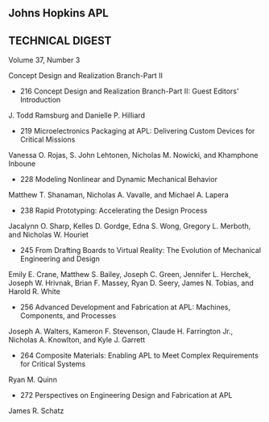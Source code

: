 ## Johns Hopkins APL

## TECHNICAL DIGEST

Volume 37, Number 3

Concept Design and Realization Branch-Part II

- 216 Concept Design and Realization Branch-Part II: Guest Editors' Introduction

J. Todd Ramsburg and Danielle P. Hilliard

- 219 Microelectronics Packaging at APL: Delivering Custom Devices for Critical Missions

Vanessa O. Rojas, S. John Lehtonen, Nicholas M. Nowicki, and Khamphone Inboune

- 228 Modeling Nonlinear and Dynamic Mechanical Behavior

Matthew T. Shanaman, Nicholas A. Vavalle, and Michael A. Lapera

- 238 Rapid Prototyping: Accelerating the Design Process

Jacalynn O. Sharp, Kelles D. Gordge, Edna S. Wong, Gregory L. Merboth, and Nicholas W. Houriet

- 245 From Drafting Boards to Virtual Reality: The Evolution of Mechanical Engineering and Design

Emily E. Crane, Matthew S. Bailey, Joseph C. Green, Jennifer L. Herchek, Joseph W. Hrivnak, Brian F. Massey, Ryan D. Seery, James N. Tobias, and Harold R. White

- 256 Advanced Development and Fabrication at APL: Machines, Components, and Processes

Joseph A. Walters, Kameron F. Stevenson, Claude H. Farrington Jr., Nicholas A. Knowlton, and Kyle J. Garrett

- 264 Composite Materials: Enabling APL to Meet Complex Requirements for Critical Systems

Ryan M. Quinn

- 272 Perspectives on Engineering Design and Fabrication at APL

James R. Schatz